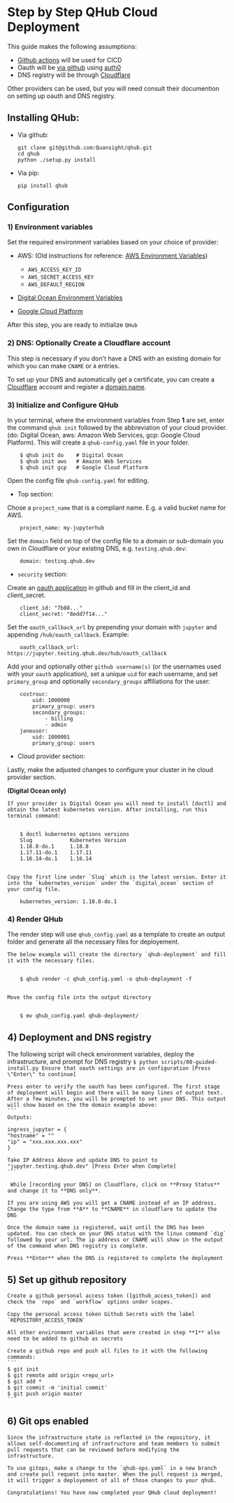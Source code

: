 # Step by Step QHub Cloud Deployment

This guide makes the following assumptions:

- [Github actions] will be used for CICD
- Oauth will be [via github] using [auth0]
- DNS registry will be through [Cloudflare]

Other providers can be used, but you will need consult their documention on setting up oauth and DNS registry.


## Installing QHub:

* Via github:

    ```
    git clone git@github.com:Quansight/qhub.git
    cd qhub
    python ./setup.py install
    ```

* Via pip:
    ```
    pip install qhub
    ```

## Configuration

### 1) **Environment variables**

Set the required environment variables based on your choice of provider:

- AWS:    (Old instructions for reference: [AWS Environment Variables])
    
    * `AWS_ACCESS_KEY_ID`
    * `AWS_SECRET_ACCESS_KEY`
    * `AWS_DEFAULT_REGION`

- [Digital Ocean Environment Variables]
- [Google Cloud Platform]

After this step, you are ready to initialize `QHub`

### 2) **DNS: Optionally Create a Cloudflare account**
    
This step is necessary if you don't have a DNS with an existing domain for which you can make `CNAME` or `A` entries.

To set up your DNS and automatically get a certificate, you can create a [Cloudflare][Cloudflare_signup] account and register a [domain name]. 

### 3) **Initialize and Configure QHub**

In your terminal, where the environment variables from Step **1** are set, enter the command `qhub init` followed by the abbreviation of your cloud provider. (do: Digital Ocean, aws: Amazon Web Services, gcp: Google Cloud Platform). This will create  a `qhub-config.yaml` file in your folder.


        $ qhub init do    # Digital Ocean
        $ qhub init aws   # Amazon Web Services
        $ qhub init gcp   # Google Cloud Platform
     

Open the config file `qhub-config.yaml` for editing.

- Top section:

Chose a `project_name` that is a compliant name. E.g. a valid bucket name for AWS.

        project_name: my-jupyterhub

Set the `domain` field on top of the config file to a domain or sub-domain you own in Cloudflare or your existing DNS, e.g. `testing.qhub.dev`: 

        domain: testing.qhub.dev
        
- `security` section:

Create an [oauth application] in github and fill in the client_id and client_secret.
             
        client_id: "7b88..."
        client_secret: "8edd7f14..."
      
Set the `oauth_callback_url` by prepending your domain with `jupyter` and appending `/hub/oauth_callback`. Example:
    
        oauth_callback_url: https://jupyter.testing.qhub.dev/hub/oauth_callback

Add your and optionally other `github username(s)` (or the usernames used with your `oauth` application), set a unique `uid` for each username, and set `primary_group` and optionally `secondary_groups` affiliations for the user:
         

        costrouc:
            uid: 1000000
            primary_group: users
            secondary_groups:
                - billing
                - admin
        janeuser:
            uid: 1000001
            primary_group: users
             
- Cloud provider section:

Lastly, make the adjusted changes to configure your cluster in he cloud provider section.


**(Digital Ocean only)**
    
    If your provider is Digital Ocean you will need to install [doctl] and obtain the latest kubernetes version. After installing, run this terminal command:
        
    
        $ doctl kubernetes options versions
        Slug            Kubernetes Version
        1.18.8-do.1     1.18.8
        1.17.11-do.1    1.17.11
        1.16.14-do.1    1.16.14
   
    
    Copy the first line under `Slug` which is the latest version. Enter it into the `kubernetes_version` under the `digital_ocean` section of your config file. 
    
        kubernetes_version: 1.18.8-do.1
    

### 4) Render QHub
    
The render step will use `qhub_config.yaml` as a template to create an output folder and generate all the necessary files for deployement. 
    
    The below example will create the directory `qhub-deployment` and fill it with the necessary files.

    
        $ qhub render -c qhub_config.yaml -o qhub-deployment -f
    
    
    Move the config file into the output directory
        
    
        $ mv qhub_config.yaml qhub-deployment/
    

## 4) Deployment and DNS registry

The following script will check environment variables, deploy the infrastructure, and prompt for DNS registry
    ```
    $ python scripts/00-guided-install.py
    Ensure that oauth settings are in configuration [Press \"Enter\" to continue]
    ```

    Press enter to verify the oauth has been configured. The first stage of deployment will begin and there will be many lines of output text. After a few minutes, you will be prompted to set your DNS. This output will show based on the the domain example above:
    ```
    Outputs:

    ingress_jupyter = {
    "hostname" = ""
    "ip" = "xxx.xxx.xxx.xxx"
    }

    Take IP Address Above and update DNS to point to "jupyter.testing.qhub.dev" [Press Enter when Complete]
    ```
    
     While [recording your DNS] on Cloudflare, click on **Proxy Status** and change it to **DNS only**.
 
    If you are using AWS you will get a CNAME instead of an IP address. Change the type from **A** to **CNAME** in cloudflare to update the DNS

    Once the domain name is registered, wait until the DNS has been updated. You can check on your DNS status with the linux command `dig` followed by your url. The ip address or CNAME will show in the output of the command when DNS registry is complete.

    Press **Enter** when the DNS is registered to complete the deployment


## 5) **Set up  github repository**

    Create a github personal access token ([github_access_token]) and check the `repo` and `workflow` options under scopes.

    Copy the personal access token Github Secrets with the label `REPOSITORY_ACCESS_TOKEN`

    All other environment variables that were created in step **1** also need to be added to github as secrets

    Create a github repo and push all files to it with the following commands:
    ```
    $ git init
    $ git remote add origin <repo_url>
    $ git add *
    $ git commit -m 'initial commit'
    $ git push origin master
    ```

## 6) **Git ops enabled**
    Since the infrastructure state is reflected in the repository, it allows self-documenting of infrastructure and team members to submit pull requests that can be reviewed before modifying the infrastructure.

    To use gitops, make a change to the `qhub-ops.yaml` in a new branch and create pull request into master. When the pull request is merged, it will trigger a deployement of all of those changes to your qhub.
    
    Congratulations! You have now completed your QHub cloud deployment!

[Github actions]: https://github.com/features/actions
[via github]: https://docs.github.com/en/free-pro-team@latest/developers/apps/authorizing-oauth-apps
[auth0]: https://auth0.com/
[Cloudflare]: https://www.cloudflare.com/
[AWS Environment Variables]: https://github.com/Quansight/qhub/blob/ft-docs/docs/docs/aws/installation.md
[Digital Ocean Environment Variables]: https://github.com/Quansight/qhub/blob/ft-docs/docs/docs/do/installation.md
[Google Cloud Platform]: https://github.com/Quansight/qhub/blob/ft-docs/docs/docs/gcp/installation.md
[Cloudflare_signup]: https://dash.cloudflare.com/sign-up
[domain name]: https://www.cloudflare.com/products/registrar/
[github_oath]: https://developer.github.com/apps/building-oauth-apps/creating-an-oauth-app/
[doctl]: https://www.digitalocean.com/docs/apis-clis/doctl/how-to/install/
[oauth application]: https://docs.github.com/en/free-pro-team@latest/developers/apps/authorizing-oauth-apps
[recording your DNS]: https://support.cloudflare.com/hc/en-us/articles/360019093151-Managing-DNS-records-in-Cloudflare
